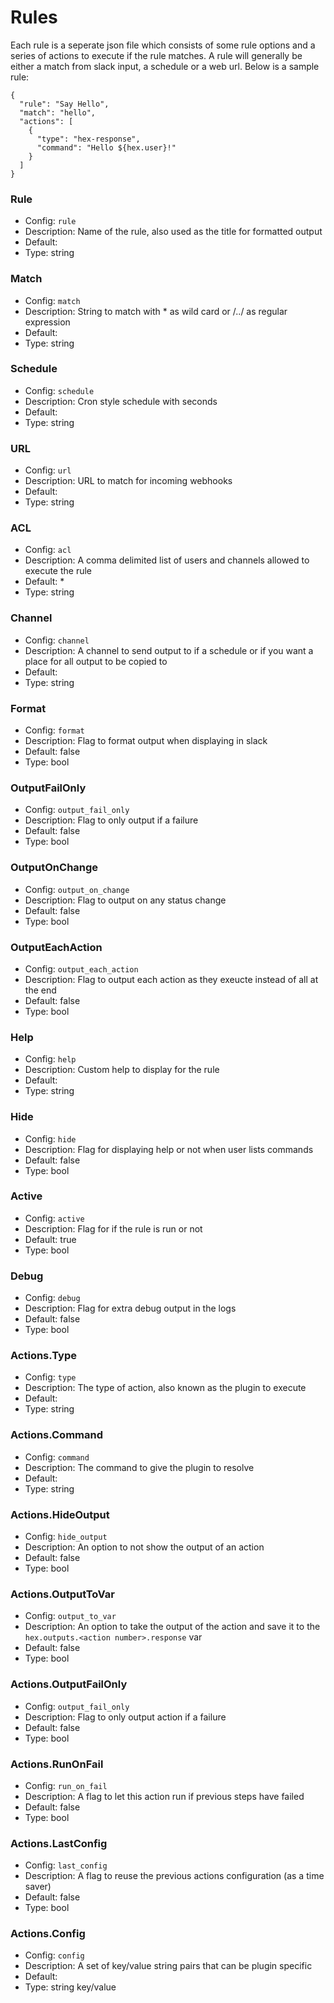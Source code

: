 # Rules

Each rule is a seperate json file which consists of some rule options and a series of actions to execute if the rule matches. A rule will generally be either a match from slack input, a schedule or a web url. Below is a sample rule:

```
{
  "rule": "Say Hello",
  "match": "hello",
  "actions": [
    {
      "type": "hex-response",
      "command": "Hello ${hex.user}!"
    }
  ]
}
```

### Rule
- Config: `rule`
- Description: Name of the rule, also used as the title for formatted output
- Default:
- Type: string

### Match
- Config: `match`
- Description: String to match with * as wild card or /../ as regular expression
- Default:
- Type: string

### Schedule
- Config: `schedule`
- Description: Cron style schedule with seconds
- Default:
- Type: string

### URL
- Config: `url`
- Description: URL to match for incoming webhooks
- Default:
- Type: string

### ACL
- Config: `acl`
- Description: A comma delimited list of users and channels allowed to execute the rule
- Default: *
- Type: string

### Channel
- Config: `channel`
- Description: A channel to send output to if a schedule or if you want a place for all output to be copied to
- Default:
- Type: string

### Format
- Config: `format`
- Description: Flag to format output when displaying in slack
- Default: false
- Type: bool

### OutputFailOnly
- Config: `output_fail_only`
- Description: Flag to only output if a failure
- Default: false
- Type: bool

### OutputOnChange
- Config: `output_on_change`
- Description: Flag to output on any status change
- Default: false
- Type: bool

### OutputEachAction
- Config: `output_each_action`
- Description: Flag to output each action as they exeucte instead of all at the end
- Default: false
- Type: bool

### Help
- Config: `help`
- Description: Custom help to display for the rule
- Default:
- Type: string

### Hide
- Config: `hide`
- Description: Flag for displaying help or not when user lists commands
- Default: false
- Type: bool

### Active
- Config: `active`
- Description: Flag for if the rule is run or not
- Default: true
- Type: bool

### Debug
- Config: `debug`
- Description: Flag for extra debug output in the logs
- Default: false
- Type: bool

### Actions.Type
- Config: `type`
- Description: The type of action, also known as the plugin to execute
- Default:
- Type: string

### Actions.Command
- Config: `command`
- Description: The command to give the plugin to resolve
- Default:
- Type: string

### Actions.HideOutput
- Config: `hide_output`
- Description: An option to not show the output of an action
- Default: false
- Type: bool

### Actions.OutputToVar
- Config: `output_to_var`
- Description: An option to take the output of the action and save it to the `hex.outputs.<action number>.response` var
- Default: false
- Type: bool

### Actions.OutputFailOnly
- Config: `output_fail_only`
- Description: Flag to only output action if a failure
- Default: false
- Type: bool

### Actions.RunOnFail
- Config: `run_on_fail`
- Description: A flag to let this action run if previous steps have failed
- Default: false
- Type: bool

### Actions.LastConfig
- Config: `last_config`
- Description: A flag to reuse the previous actions configuration (as a time saver)
- Default: false
- Type: bool

### Actions.Config
- Config: `config`
- Description: A set of key/value string pairs that can be plugin specific
- Default:
- Type: string key/value


